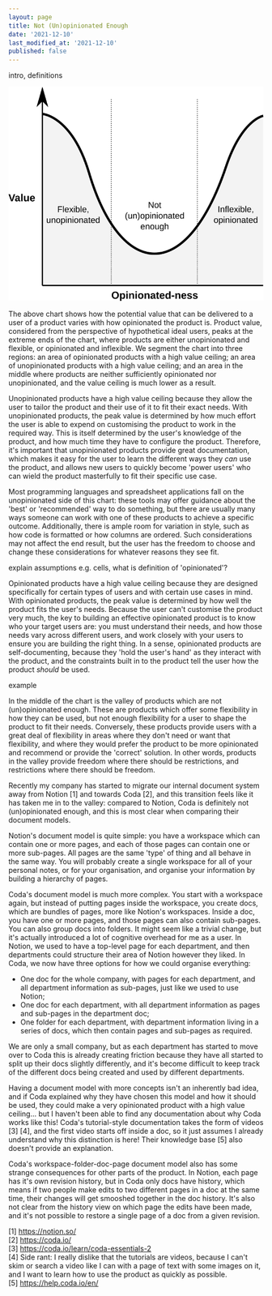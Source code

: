 ```yaml
---
layout: page
title: Not (Un)opinionated Enough
date: '2021-12-10'
last_modified_at: '2021-12-10'
published: false
---
```


intro, definitions

[![](/assets/img/product_value_opinionatedness.svg)](/assets/img/product_value_opinionatedness.svg)

The above chart shows how the potential value that can be delivered to a user of a product varies with how opinionated the product is. Product value, considered from the perspective of hypothetical ideal users, peaks at the extreme ends of the chart, where products are either unopinionated and flexible, or opinionated and inflexible. We segment the chart into three regions: an area of opinionated products with a high value ceiling; an area of unopinionated products with a high value ceiling; and an area in the middle where products are neither sufficiently opinionated nor unopinionated, and the value ceiling is much lower as a result.

Unopinionated products have a high value ceiling because they allow the user to tailor the product and their use of it to fit their exact needs. With unopinionated products, the peak value is determined by how much effort the user is able to expend on customising the product to work in the required way. This is itself determined by the user's knowledge of the product, and how much time they have to configure the product. Therefore, it's important that unopinionated products provide great documentation, which makes it easy for the user to learn the different ways they _can_ use the product, and allows new users to quickly become 'power users' who can wield the product masterfully to fit their specific use case.

Most programming languages and spreadsheet applications fall on the unopinionated side of this chart: these tools may offer guidance about the 'best' or 'recommended' way to do something, but there are usually many ways someone can work with one of these products to achieve a specific outcome. Additionally, there is ample room for variation in style, such as how code is formatted or how columns are ordered. Such considerations may not affect the end result, but the user has the freedom to choose and change these considerations for whatever reasons they see fit.

explain assumptions e.g. cells, what is definition of 'opinionated'?

Opinionated products have a high value ceiling because they are designed specifically for certain types of users and with certain use cases in mind. With opinionated products, the peak value is determined by how well the product fits the user's needs. Because the user can't customise the product very much, the key to building an effective opinionated product is to know who your target users are: you must understand their needs, and how those needs vary across different users, and work closely with your users to ensure you are building the right thing. In a sense, opinionated products are self-documenting, because they 'hold the user's hand' as they interact with the product, and the constraints built in to the product tell the user how the product _should_ be used.

example

In the middle of the chart is the valley of products which are not (un)opinionated enough. These are products which offer some flexibility in how they can be used, but not enough flexibility for a user to shape the product to fit their needs. Conversely, these products provide users with a great deal of flexibility in areas where they don't need or want that flexibility, and where they would prefer the product to be more opinionated and recommend or provide the 'correct' solution. In other words, products in the valley provide freedom where there should be restrictions, and restrictions where there should be freedom.

Recently my company has started to migrate our internal document system away from Notion [1] and towards Coda [2], and this transition feels like it has taken me in to the valley: compared to Notion, Coda is definitely not (un)opinionated enough, and this is most clear when comparing their document models.

Notion's document model is quite simple: you have a workspace which can contain one or more pages, and each of those pages can contain one or more sub-pages. All pages are the same 'type' of thing and all behave in the same way. You will probably create a single workspace for all of your personal notes, or for your organisation, and organise your information by building a hierarchy of pages.

Coda's document model is much more complex. You start with a workspace again, but instead of putting pages inside the workspace, you create docs, which are bundles of pages, more like Notion's workspaces. Inside a doc, you have one or more pages, and those pages can also contain sub-pages. You can also group docs into folders. It might seem like a trivial change, but it's actually introduced a lot of cognitive overhead for me as a user. In Notion, we used to have a top-level page for each department, and then departments could structure their area of Notion however they liked. In Coda, we now have three options for how we could organise everything:

* One doc for the whole company, with pages for each department, and all department information as sub-pages, just like we used to use Notion;
* One doc for each department, with all department information as pages and sub-pages in the department doc;
* One folder for each department, with department information living in a series of docs, which then contain pages and sub-pages as required.

We are only a small company, but as each department has started to move over to Coda this is already creating friction because they have all started to split up their docs slightly differently, and it's become difficult to keep track of the different docs being created and used by different departments.

Having a document model with more concepts isn't an inherently bad idea, and if Coda explained why they have chosen this model and how it should be used, they could make a very opinionated product with a high value ceiling... but I haven't been able to find any documentation about why Coda works like this! Coda's tutorial-style documentation takes the form of videos [3] [4], and the first video starts off inside a doc, so it just assumes I already understand why this distinction is here! Their knowledge base [5] also doesn't provide an explanation.

Coda's workspace-folder-doc-page document model also has some strange consequences for other parts of the product. In Notion, each page has it's own revision history, but in Coda only docs have history, which means if two people make edits to two different pages in a doc at the same time, their changes will get smooshed together in the doc history. It's also not clear from the history view on which page the edits have been made, and it's not possible to restore a single page of a doc from a given revision.


[1] <https://notion.so/> \
[2] <https://coda.io/> \
[3] <https://coda.io/learn/coda-essentials-2> \
[4] Side rant: I really dislike that the tutorials are videos, because I can't skim or search a video like I can with a page of text with some images on it, and I want to learn how to use the product as quickly as possible. \
[5] <https://help.coda.io/en/>
